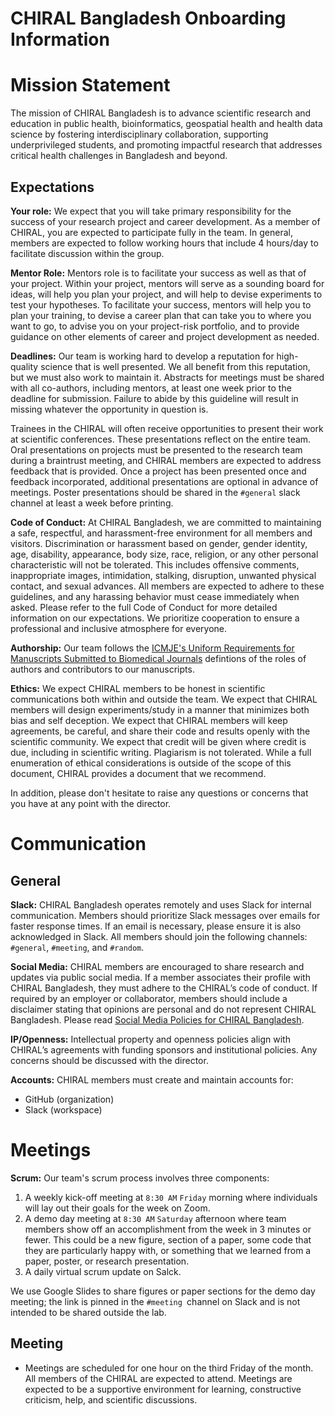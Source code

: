 # CHIRAL Bangladesh Onboarding Information

# Mission Statement

The mission of CHIRAL Bangladesh is to advance scientific research and education in public health, bioinformatics, geospatial health and health data science by fostering interdisciplinary collaboration, supporting underprivileged students, and promoting impactful research that addresses critical health challenges in Bangladesh and beyond.

## Expectations
**Your role:** We expect that you will take primary responsibility for the success of your research project and career development. As a member of CHIRAL, you are expected to participate fully in the team. In general, members are expected to follow working hours that include 4 hours/day to facilitate discussion within the group. 

**Mentor Role:** Mentors role is to facilitate your success as well as that of your project. Within your project, mentors will serve as a sounding board for ideas, will help you plan your project, and will help to devise experiments to test your hypotheses. To facilitate your success, mentors will help you to plan your training, to devise a career plan that can take you to where you want to go, to advise you on your project-risk portfolio, and to provide guidance on other elements of career and project development as needed.

**Deadlines:** Our team is working hard to develop a reputation for high-quality science that is well presented. We all benefit from this reputation, but we must also work to maintain it. Abstracts for meetings must be shared with all co-authors, including mentors, at least one week prior to the deadline for submission. Failure to abide by this guideline will result in missing whatever the opportunity in question is.

Trainees in the CHIRAL will often receive opportunities to present their work at scientific conferences. These presentations reflect on the entire team. Oral presentations on projects must be presented to the research team during a braintrust meeting, and CHIRAL members are expected to address feedback that is provided. Once a project has been presented once and feedback incorporated, additional presentations are optional in advance of meetings. Poster presentations should be shared in the `#general` slack channel at least a week before printing.

**Code of Conduct:** At CHIRAL Bangladesh, we are committed to maintaining a safe, respectful, and harassment-free environment for all members and visitors. Discrimination or harassment based on gender, gender identity, age, disability, appearance, body size, race, religion, or any other personal characteristic will not be tolerated. This includes offensive comments, inappropriate images, intimidation, stalking, disruption, unwanted physical contact, and sexual advances. All members are expected to adhere to these guidelines, and any harassing behavior must cease immediately when asked. Please refer to the full Code of Conduct for more detailed information on our expectations. We prioritize cooperation to ensure a professional and inclusive atmosphere for everyone.

**Authorship:** Our team follows the [ICMJE's Uniform Requirements for Manuscripts Submitted to Biomedical Journals](https://www.icmje.org/recommendations/browse/roles-and-responsibilities/defining-the-role-of-authors-and-contributors.html) defintions of the roles of authors and contributors to our manuscripts.

**Ethics:** We expect CHIRAL members to be honest in scientific communications both within and outside the team. We expect that CHIRAL members will design experiments/study in a manner that minimizes both bias and self deception. We expect that CHIRAL members will keep agreements, be careful, and share their code and results openly with the scientific community. We expect that credit will be given where credit is due, including in scientific writing. Plagiarism is not tolerated. While a full enumeration of ethical considerations is outside of the scope of this document, CHIRAL provides a document that we recommend.

In addition, please don't hesitate to raise any questions or concerns that you have at any point with the director.


# Communication
## General
**Slack:** CHIRAL Bangladesh operates remotely and uses Slack for internal communication. Members should prioritize Slack messages over emails for faster response times. If an email is necessary, please ensure it is also acknowledged in Slack. All members should join the following channels: `#general`, `#meeting`, and `#random`. 

**Social Media:** CHIRAL members are encouraged to share research and updates via public social media. If a member associates their profile with CHIRAL Bangladesh, they must adhere to the CHIRAL’s code of conduct. If required by an employer or collaborator, members should include a disclaimer stating that opinions are personal and do not represent CHIRAL Bangladesh. Please read [Social Media Policies for CHIRAL Bangladesh](https://github.com/chiralbd/onboarding/blob/main/social-media-policies.md). 

**IP/Openness:** Intellectual property and openness policies align with CHIRAL’s agreements with funding sponsors and institutional policies. Any concerns should be discussed with the director.

**Accounts:** CHIRAL members must create and maintain accounts for:
- GitHub (organization)
- Slack (workspace)


# Meetings
**Scrum:** Our team's scrum process involves three components:
1. A weekly kick-off meeting at `8:30 AM` `Friday` morning where individuals will lay out their goals for the week on Zoom.
2. A demo day meeting at `8:30 AM` `Saturday` afternoon where team members show off an accomplishment from the week in 3 minutes or fewer. This could be a new figure, section of a paper, some code that they are particularly happy with, or something that we learned from a paper, poster, or research presentation.
3. A daily virtual scrum update on Salck.

We use Google Slides to share figures or paper sections for the demo day meeting; the link is pinned in the `#meeting `channel on Slack and is not intended to be shared outside the lab. 

## Meeting
- Meetings are scheduled for one hour on the third Friday of the month. All members of the CHIRAL are expected to attend. Meetings are expected to be a supportive environment for learning, constructive criticism, help, and scientific discussions.






